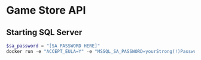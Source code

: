 # Game Store API

## Starting SQL Server
```powershell
$sa_password = "[SA PASSWORD HERE]"
docker run -e "ACCEPT_EULA=Y" -e "MSSQL_SA_PASSWORD=yourStrong(!)Password" -p 1433:1433 -v sqlvolumn:/var/opt/mysql -d --rm --name mssql mcr.microsoft.com/mssql/server:2022-latest
```